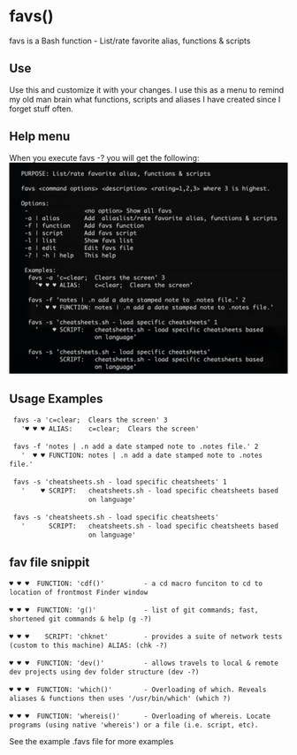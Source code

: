 # favs()
favs is a Bash function - List/rate favorite alias, functions & scripts

## Use
Use this and customize it with your changes. I use this as a menu to remind my old man brain what functions, scripts and aliases I have created since I forget stuff often.

## Help menu
When you execute favs -? you will get the following:
![Help menu](https://github.com/al-jimenez/favs/blob/master/favs.png)

## Usage Examples

     favs -a 'c=clear;  Clears the screen' 3
       '♥︎ ♥︎ ♥︎ ALIAS:    c=clear;  Clears the screen'

     favs -f 'notes | .n add a date stamped note to .notes file.' 2
       '  ♥︎ ♥︎ FUNCTION: notes | .n add a date stamped note to .notes file.'

     favs -s 'cheatsheets.sh - load specific cheatsheets' 1
       '    ♥︎ SCRIPT:   cheatsheets.sh - load specific cheatsheets based
                        on language'

     favs -s 'cheatsheets.sh - load specific cheatsheets'
       '      SCRIPT:   cheatsheets.sh - load specific cheatsheets based
                        on language'


## fav file snippit  
    ♥︎ ♥︎ ♥︎  FUNCTION: 'cdf()'          - a cd macro funciton to cd to location of frontmost Finder window
    
    ♥︎ ♥︎ ♥︎  FUNCTION: 'g()'            - list of git commands; fast, shortened git commands & help (g -?)
    
    ♥︎ ♥︎ ♥︎    SCRIPT: 'chknet'         - provides a suite of network tests (custom to this machine) ALIAS: (chk -?)
    
    ♥︎ ♥︎ ♥︎  FUNCTION: 'dev()'          - allows travels to local & remote dev projects using dev folder structure (dev -?)
    
    ♥︎ ♥︎ ♥︎  FUNCTION: 'which()'        - Overloading of which. Reveals aliases & functions then uses '/usr/bin/which' (which ?)
    
    ♥︎ ♥︎ ♥︎  FUNCTION: 'whereis()'      - Overloading of whereis. Locate programs (using native 'whereis') or a file (i.e. script, etc).




See the example .favs file for more examples
